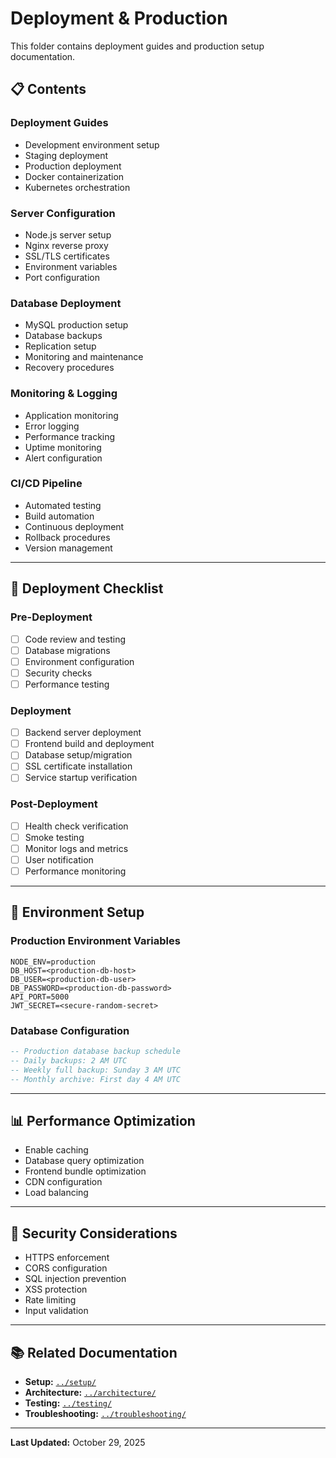 # Deployment & Production

This folder contains deployment guides and production setup documentation.

## 📋 Contents

### Deployment Guides
- Development environment setup
- Staging deployment
- Production deployment
- Docker containerization
- Kubernetes orchestration

### Server Configuration
- Node.js server setup
- Nginx reverse proxy
- SSL/TLS certificates
- Environment variables
- Port configuration

### Database Deployment
- MySQL production setup
- Database backups
- Replication setup
- Monitoring and maintenance
- Recovery procedures

### Monitoring & Logging
- Application monitoring
- Error logging
- Performance tracking
- Uptime monitoring
- Alert configuration

### CI/CD Pipeline
- Automated testing
- Build automation
- Continuous deployment
- Rollback procedures
- Version management

---

## 🚀 Deployment Checklist

### Pre-Deployment
- [ ] Code review and testing
- [ ] Database migrations
- [ ] Environment configuration
- [ ] Security checks
- [ ] Performance testing

### Deployment
- [ ] Backend server deployment
- [ ] Frontend build and deployment
- [ ] Database setup/migration
- [ ] SSL certificate installation
- [ ] Service startup verification

### Post-Deployment
- [ ] Health check verification
- [ ] Smoke testing
- [ ] Monitor logs and metrics
- [ ] User notification
- [ ] Performance monitoring

---

## 🔧 Environment Setup

### Production Environment Variables
```
NODE_ENV=production
DB_HOST=<production-db-host>
DB_USER=<production-db-user>
DB_PASSWORD=<production-db-password>
API_PORT=5000
JWT_SECRET=<secure-random-secret>
```

### Database Configuration
```sql
-- Production database backup schedule
-- Daily backups: 2 AM UTC
-- Weekly full backup: Sunday 3 AM UTC
-- Monthly archive: First day 4 AM UTC
```

---

## 📊 Performance Optimization

- Enable caching
- Database query optimization
- Frontend bundle optimization
- CDN configuration
- Load balancing

---

## 🔐 Security Considerations

- HTTPS enforcement
- CORS configuration
- SQL injection prevention
- XSS protection
- Rate limiting
- Input validation

---

## 📚 Related Documentation

- **Setup:** [`../setup/`](../setup/)
- **Architecture:** [`../architecture/`](../architecture/)
- **Testing:** [`../testing/`](../testing/)
- **Troubleshooting:** [`../troubleshooting/`](../troubleshooting/)

---

**Last Updated:** October 29, 2025
